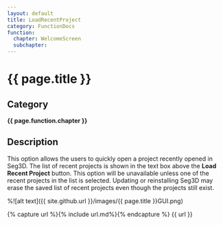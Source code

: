 ```yaml
---
layout: default
title: LoadRecentProject 
category: FunctionDocs 
function:
  chapter: WelcomeScreen
  subchapter: 
---
```


# {{ page.title }} 

## Category

**{{ page.function.chapter }}**

## Description

This option allows the users to quickly open a project recently opened in Seg3D. The list of recent projects is shown in the text box above the **Load Recent Project** button. This option will be unavailable unless one of the recent projects in the list is selected. Updating or reinstalling Seg3D may erase the saved list of recent projects even though the projects still exist.

%![alt text]({{ site.github.url }}/images/{{ page.title }}GUI.png)

{% capture url %}{% include url.md%}{% endcapture %}
{{ url }}

